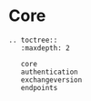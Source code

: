 # Core


```eval_rst
.. toctree::
   :maxdepth: 2

   core
   authentication
   exchangeversion
   endpoints
```